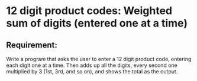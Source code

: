 # 12 digit product codes: Weighted sum of digits (entered one at a time)

## Requirement:

Write a program that asks the user to enter a 12 digit product code, entering each digit one at a time. Then adds up all the digits, every second one multiplied by 3 (1st, 3rd, and so on), and shows the total as the output.